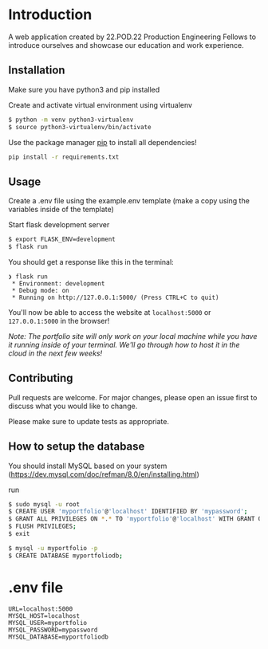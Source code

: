 # Introduction

A web application created by 22.POD.22 Production Engineering Fellows to introduce ourselves and showcase our education and work experience.

## Installation

Make sure you have python3 and pip installed

Create and activate virtual environment using virtualenv
```bash
$ python -m venv python3-virtualenv
$ source python3-virtualenv/bin/activate
```

Use the package manager [pip](https://pip.pypa.io/en/stable/) to install all dependencies!

```bash
pip install -r requirements.txt
```

## Usage

Create a .env file using the example.env template (make a copy using the variables inside of the template)

Start flask development server
```bash
$ export FLASK_ENV=development
$ flask run
```

You should get a response like this in the terminal:
```
❯ flask run
 * Environment: development
 * Debug mode: on
 * Running on http://127.0.0.1:5000/ (Press CTRL+C to quit)
```

You'll now be able to access the website at `localhost:5000` or `127.0.0.1:5000` in the browser! 

*Note: The portfolio site will only work on your local machine while you have it running inside of your terminal. We'll go through how to host it in the cloud in the next few weeks!* 

## Contributing

Pull requests are welcome. For major changes, please open an issue first to discuss what you would like to change.

Please make sure to update tests as appropriate.

## How to setup the database

You should install MySQL based on your system (https://dev.mysql.com/doc/refman/8.0/en/installing.html)

run
``` bash
$ sudo mysql -u root
$ CREATE USER 'myportfolio'@'localhost' IDENTIFIED BY 'mypassword';
$ GRANT ALL PRIVILEGES ON *.* TO 'myportfolio'@'localhost' WITH GRANT OPTION;
$ FLUSH PRIVILEGES;
$ exit
```

``` bash
$ mysql -u myportfolio -p
$ CREATE DATABASE myportfoliodb;
```

# .env file

```
URL=localhost:5000
MYSQL_HOST=localhost
MYSQL_USER=myportfolio
MYSQL_PASSWORD=mypassword
MYSQL_DATABASE=myportfoliodb
```

